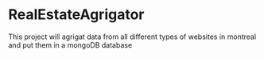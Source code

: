 # RealEstateAgrigator
 This project will agrigat data from all different types of websites in montreal and put them in a mongoDB database
